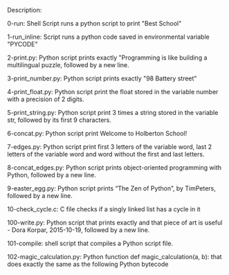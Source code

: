 Description:

0-run: Shell Script runs a python script to print "Best School"

1-run_inline: Script runs a python code saved in environmental variable "PYCODE"

2-print.py: Python script prints exactly "Programming is like building a multilingual puzzle, followed by a new line.

3-print_number.py: Python script prints exactly "98 Battery street"

4-print_float.py: Python script print the float stored in the variable number with a precision of 2 digits.

5-print_string.py: Python script print 3 times a string stored in the variable str, followed by its first 9 characters.

6-concat.py: Python script print Welcome to Holberton School!

7-edges.py: Python script print first 3 letters of the variable word, last 2 letters of the variable word and word without the first and last letters.

8-concat_edges.py: Python script prints object-oriented programming with Python, followed by a new line.

9-easter_egg.py: Python script prints “The Zen of Python”, by TimPeters, followed by a new line.

10-check_cycle.c: C file checks if a singly linked list has a cycle in it

100-write.py: Python script that prints exactly and that piece of art is useful - Dora Korpar, 2015-10-19, followed by a new line.

101-compile: shell script that compiles a Python script file.

102-magic_calculation.py: Python function def magic_calculation(a, b): that does exactly the same as the following Python bytecode
